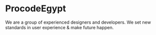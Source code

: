 # ProcodeEgypt
We are a group of experienced designers and developers. We set new standards in user experience &amp; make future happen.
